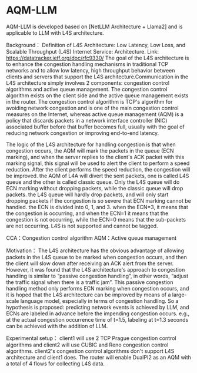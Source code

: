 # AQM-LLM
AQM-LLM is developed based on [NetLLM Architecture + Llama2] and is applicable to LLM with L4S architecture.

Background：
Definition of L4S Architecture: Low Latency, Low Loss, and Scalable Throughput (L4S) Internet Service: Architecture. Link: https://datatracker.ietf.org/doc/rfc9330/
The goal of the L4S architecture is to enhance the congestion handling mechanisms in traditional TCP networks and to allow low latency, high throughput behavior between clients and servers that support the L4S architecture.Communication in the L4S architecture simply involves 2 components: congestion control algorithms and active queue management. The congestion control algorithm exists on the client side and the active queue management exists in the router. The congestion control algorithm is TCP's algorithm for avoiding network congestion and is one of the main congestion control measures on the Internet, whereas active queue management (AQM) is a policy that discards packets in a network interface controller (NIC) associated buffer before that buffer becomes full, usually with the goal of reducing network congestion or improving end-to-end latency.

The logic of the L4S architecture for handling congestion is that when congestion occurs, the AQM will mark the packets in the queue (ECN marking), and when the server replies to the client's ACK packet with this marking signal, this signal will be used to alert the client to perform a speed reduction. After the client performs the speed reduction, the congestion will be improved. the AQM of L4A will divert the sent packets, one is called L4S queue and the other is called classic queue. Only the L4S queue will do ECN marking without dropping packets, while the classic queue will drop packets. the L4S queue will hardly drop packets, and will only start dropping packets if the congestion is so severe that ECN marking cannot be handled. the ECN is divided into 0, 1, and 3. when the ECN=3, it means that the congestion is occurring, and when the ECN=1 it means that the congestion is not occurring, while the ECN=0 means that the sub-packets are not occurring. L4S is not supported and cannot be tagged.

CCA：Congestion control algorithm
AQM：Active queue management

Motivation：
The L4S architecture has the obvious advantage of allowing packets in the L4S queue to be marked when congestion occurs, and then the client will slow down after receiving an ACK alert from the server. However, it was found that the L4S architecture's approach to congestion handling is similar to “passive congestion handling”, in other words, “adjust the traffic signal when there is a traffic jam”. This passive congestion handling method only performs ECN marking when congestion occurs, and it is hoped that the L4S architecture can be improved by means of a large-scale language model, especially in terms of congestion handling. So a hypothesis is proposed: predicting network events is achieved by LLM, and ECNs are labeled in advance before the impending congestion occurs. e.g., at the actual congestion occurrence time of t=1.5, labeling at t=1.3 seconds can be achieved with the addition of LLM.

Experimental setup：
client1 will use 2 TCP Prague congestion control algorithms and client2 will use CUBIC and Reno congestion control algorithms. client2's congestion control algorithms don't support L4S architecture and client1 does. The router will enable DualPI2 as an AQM with a total of 4 flows for collecting L4S data.
